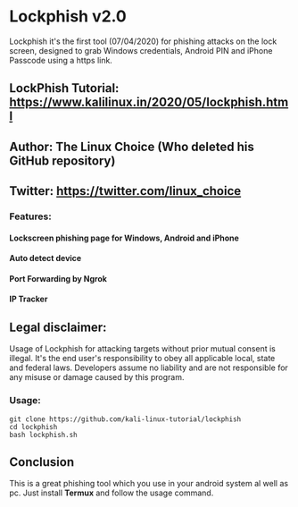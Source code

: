 # Lockphish v2.0

Lockphish it's the first tool (07/04/2020) for phishing attacks on the lock screen, designed to grab Windows credentials, Android PIN and iPhone Passcode using a https link.
## LockPhish Tutorial: https://www.kalilinux.in/2020/05/lockphish.html
## Author: The Linux Choice (Who deleted his GitHub repository)
## Twitter: https://twitter.com/linux_choice



### Features:

#### Lockscreen phishing page for Windows, Android and iPhone
#### Auto detect device
#### Port Forwarding by Ngrok
#### IP Tracker

## Legal disclaimer:

Usage of Lockphish for attacking targets without prior mutual consent is illegal. It's the end user's responsibility to obey all applicable local, state and federal laws. Developers assume no liability and are not responsible for any misuse or damage caused by this program. 

### Usage:
```
git clone https://github.com/kali-linux-tutorial/lockphish
cd lockphish
bash lockphish.sh
```
## Conclusion
This is a great phishing tool which you use in your android system al well as pc.
Just install **Termux** and follow the usage command.

